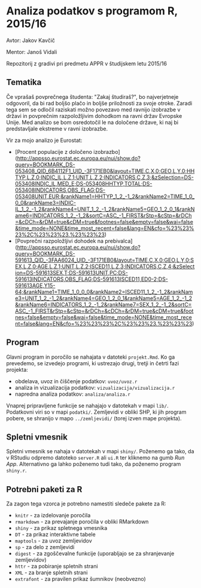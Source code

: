 # Analiza podatkov s programom R, 2015/16

Avtor: Jakov Kavčič

Mentor: Janoš Vidali

Repozitorij z gradivi pri predmetu APPR v študijskem letu 2015/16
## Tematika

Če vprašaš povprečnega študenta: "Zakaj študiraš?", bo najverjetneje odgovoril, da bi rad boljšo plačo in boljše priložnosti za svoje otroke. Zaradi tega sem se odločil raziskati možno povezavo med ravnijo izobrazbe v državi in povprečnim razpoložljivim dohodkom na ravni držav Evropske Unije. Med analizo se bom osredotočil le na določene države, ki naj bi predstavljale ekstreme v ravni izobrazbe.

Vir za mojo analizo je Eurostat:

 - [Procent populacije z določeno izobrazbo] (http://appsso.eurostat.ec.europa.eu/nui/show.do?query=BOOKMARK_DS-053408_QID_6B4112F1_UID_-3F171EB0&layout=TIME,C,X,0;GEO,L,Y,0;HHTYP,L,Z,0;INDIC_IL,L,Z,1;UNIT,L,Z,2;INDICATORS,C,Z,3;&zSelection=DS-053408INDIC_IL,MED_E;DS-053408HHTYP,TOTAL;DS-053408INDICATORS,OBS_FLAG;DS-053408UNIT,EUR;&rankName1=HHTYP_1_2_-1_2&rankName2=TIME_1_0_0_0&rankName3=INDIC-IL_1_2_-1_2&rankName4=UNIT_1_2_-1_2&rankName5=GEO_1_2_0_1&rankName6=INDICATORS_1_2_-1_2&sortC=ASC_-1_FIRST&rStp=&cStp=&rDCh=&cDCh=&rDM=true&cDM=true&footnes=false&empty=false&wai=false&time_mode=NONE&time_most_recent=false&lang=EN&cfo=%23%23%23%2C%23%23%23.%23%23%23)
 - [Povprečni razpoložljivi dohodek na prebivalca]  (http://appsso.eurostat.ec.europa.eu/nui/show.do?query=BOOKMARK_DS-591613_QID_-3FAA6024_UID_-3F171EB0&layout=TIME,C,X,0;GEO,L,Y,0;SEX,L,Z,0;AGE,L,Z,1;UNIT,L,Z,2;ISCED11,L,Z,3;INDICATORS,C,Z,4;&zSelection=DS-591613SEX,T;DS-591613UNIT,PC;DS-591613INDICATORS,OBS_FLAG;DS-591613ISCED11,ED0-2;DS-591613AGE,Y15-64;&rankName1=TIME_1_0_0_0&rankName2=ISCED11_1_2_-1_2&rankName3=UNIT_1_2_-1_2&rankName4=GEO_1_2_0_1&rankName5=AGE_1_2_-1_2&rankName6=INDICATORS_1_2_-1_2&rankName7=SEX_1_2_-1_2&sortC=ASC_-1_FIRST&rStp=&cStp=&rDCh=&cDCh=&rDM=true&cDM=true&footnes=false&empty=false&wai=false&time_mode=NONE&time_most_recent=false&lang=EN&cfo=%23%23%23%2C%23%23%23.%23%23%23)

## Program

Glavni program in poročilo se nahajata v datoteki `projekt.Rmd`. Ko ga prevedemo,
se izvedejo programi, ki ustrezajo drugi, tretji in četrti fazi projekta:

* obdelava, uvoz in čiščenje podatkov: `uvoz/uvoz.r`
* analiza in vizualizacija podatkov: `vizualizacija/vizualizacija.r`
* napredna analiza podatkov: `analiza/analiza.r`

Vnaprej pripravljene funkcije se nahajajo v datotekah v mapi `lib/`. Podatkovni
viri so v mapi `podatki/`. Zemljevidi v obliki SHP, ki jih program pobere, se
shranijo v mapo `../zemljevidi/` (torej izven mape projekta).

## Spletni vmesnik

Spletni vmesnik se nahaja v datotekah v mapi `shiny/`. Poženemo ga tako, da v
RStudiu odpremo datoteko `server.R` ali `ui.R` ter kliknemo na gumb *Run App*.
Alternativno ga lahko poženemo tudi tako, da poženemo program `shiny.r`.

## Potrebni paketi za R

Za zagon tega vzorca je potrebno namestiti sledeče pakete za R:

* `knitr` - za izdelovanje poročila
* `rmarkdown` - za prevajanje poročila v obliki RMarkdown
* `shiny` - za prikaz spletnega vmesnika
* `DT` - za prikaz interaktivne tabele
* `maptools` - za uvoz zemljevidov
* `sp` - za delo z zemljevidi
* `digest` - za zgoščevalne funkcije (uporabljajo se za shranjevanje zemljevidov)
* `httr` - za pobiranje spletnih strani
* `XML` - za branje spletnih strani
* `extrafont` - za pravilen prikaz šumnikov (neobvezno)
